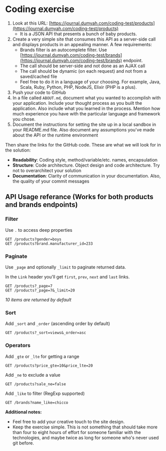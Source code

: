 Coding exercise
===============

1. Look at this URL: [https://journal.dumyah.com/coding-test/products](https://journal.dumyah.com/coding-test/products)
    * It is a JSON API that presents a bunch of baby products.
3. Create a very simple site that consumes this API as a server-side call and displays products in an appealing manner. A few requirements:
    * Brands filter is an autocomplete filter. Use [https://journal.dumyah.com/coding-test/brands](https://journal.dumyah.com/coding-test/brands) endpoint. 
    * The call should be server-side and not done as an AJAX call
    * The call should be dynamic (on each request) and not from a saved/cached file
    * Feel free to do it in a language of your choosing. For example, Java, Scala, Ruby, Python, PHP, NodeJS, Elixir (PHP is a plus).
4. Push your code to GitHub
6. In a file called `ABOUT.md`, document what you wanted to accomplish with your application. Include your thought process as you built the application. Also include what you learned in the process. Mention how much experience you have with the particular language and framework you chose.
7. Document the instructions for setting the site up in a local sandbox in your README.md file. Also document any assumptions you've made about the API or the runtime environment

Then share the links for the GitHub code.  These are what we will look for in the solution:

* **Readability**: Coding style, method/variable/etc. names, encapsulation
* **Structure**: Code architecture. Object design and code architecture. Try not to overarchitect your solution
* **Documentation**: Clarity of communication in your documentation. Also, the quality of your commit messages

## API Usage referance (Works for both products and brands endpoints)

### Filter
        
Use `.` to access deep properties
    
    GET /products?gender=boys
    GET /products?brand.manufacturer_id=233
        
### Paginate
        
Use `_page` and optionally `_limit` to paginate returned data.

In the `Link` header you'll get `first`, `prev`, `next` and `last` links.
    
    GET /products?_page=7
    GET /products?_page=7&_limit=20
    
_10 items are returned by default_
        
### Sort
        
Add `_sort` and `_order` (ascending order by default)
    
    GET /products?_sort=views&_order=asc
       
### Operators
        
Add `_gte` or `_lte` for getting a range
    
    GET /products?price_gte=10&price_lte=20
    
Add `_ne` to exclude a value
    
    GET /products?sale_ne=false
    
Add `_like` to filter (RegExp supported)
    
    GET /brands?name_like=chicco
    
        
**Additional notes:**
* Feel free to add your creative touch to the site design.
* Keep the exercise simple.  This is not something that should take more than four to eight hours of effort for someone familiar with the technologies, and maybe twice as long for someone who's never used git before.
